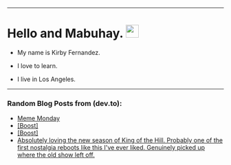 
<img src="https://komarev.com/ghpvc/?username=kirbygit&style=flat-square&color=blue" alt=""/>

---
<h1>
  Hello and Mabuhay.
  <img src="https://media.giphy.com/media/hvRJCLFzcasrR4ia7z/giphy.gif" width="30px"/>
</h1>

- My name is Kirby Fernandez.

- I love to learn.

- I live in Los Angeles.

---

### Random Blog Posts from (dev.to):
<!-- BLOG-POST-LIST:START -->
- [Meme Monday](https://dev.to/ben/meme-monday-4oa5)
- [[Boost]](https://dev.to/ben/-55h)
- [[Boost]](https://dev.to/ben/-1m7m)
- [Absolutely loving the new season of King of the Hill. Probably one of the first nostalgia reboots like this I&#39;ve ever liked. Genuinely picked up where the old show left off.](https://dev.to/ben/absolutely-loving-the-new-season-of-king-of-the-hill-probably-one-of-the-first-nostalgia-reboots-39b0)
<!-- BLOG-POST-LIST:END -->
